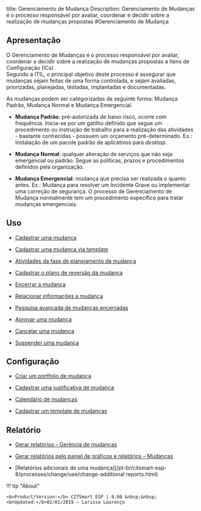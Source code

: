 title:  Gerenciamento de Mudança 
Description: Gerenciamento de Mudanças é o processo responsável por avaliar, coordenar e decidir sobre a realização de mudanças propostas
#Gerenciamento de Mudança

Apresentação
----------------

O Gerenciamento de Mudanças é o processo responsável por avaliar, coordenar e
decidir sobre a realização de mudanças propostas a Itens de Configuração (ICs).  
Segundo a ITIL, o principal objetivo deste processo é assegurar que mudanças
sejam feitas de uma forma controlada, e sejam avaliadas, priorizadas,
planejadas, testadas, implantadas e documentadas.

As mudanças podem ser categorizadas da seguinte forma: Mudança Padrão, Mudança
Normal e Mudança Emergencial.

-   **Mudança Padrão**: pré-autorizada de baixo risco, ocorre com frequência.
    Inicia-se por um gatilho definido que segue um procedimento ou instrução de
    trabalho para a realização das atividades - bastante conhecidas - possuem um
    orçamento pré-determinado. Ex.: Instalação de um pacote padrão de
    aplicativos para *desktop*.

-   **Mudança Normal**: qualquer alteração de serviços que não seja emergencial
    ou padrão. Segue as políticas, prazos e procedimentos definidos pela
    organização.

-   **Mudança Emergencial**: mudança que precisa ser realizada o quanto antes.
    Ex.: Mudança para resolver um Incidente Grave ou implementar uma correção de
    segurança. O processo de Gerenciamento de Mudança normalmente tem um
    procedimento específico para tratar mudanças emergenciais.

Uso
-------

-  [Cadastrar uma mudança](/pt-br/citsmart-esp-8/processes/change/use/register-change.html)

-  [Cadastrar uma mudança via template](/pt-br/citsmart-esp-8/processes/change/use/register-change-via-template.html)

-  [Atividades da fase de planejamento da mudança](/pt-br/citsmart-esp-8/processes/change/use/change-planning-activities.html)

-  [Cadastrar o plano de reversão da mudança](/pt-br/citsmart-esp-8/processes/change/use/change-reversion-plan.html)

-  [Encerrar a mudança](/pt-br/citsmart-esp-8/processes/change/use/execute-change.html)

-  [Relacionar informações a mudança](/pt-br/citsmart-esp-8/processes/change/use/relate-information-to-change.html)

-  [Pesquisa avançada de mudanças encerradas](/pt-br/citsmart-esp-8/processes/change/use/advanced-search-for-change.html)

-  [Aprovar uma mudança](/pt-br/citsmart-esp-8/processes/change/use/change-approval.html)

-  [Cancelar uma mudança](/pt-br/citsmart-esp-8/processes/change/use/cancel-change.html)

-  [Suspender uma mudança](/pt-br/citsmart-esp-8/processes/change/use/suspend-change.html)

Configuração
----------------

-   [Criar um portfolio de mudança](/pt-br/citsmart-esp-8/processes/change/configuration/change-portfolio.html)

-   [Cadastrar uma justificativa de mudança](/pt-br/citsmart-esp-8/processes/change/configuration/change-justification.html)

-   [Calendário de mudanças](/pt-br/citsmart-esp-8/processes/change/configuration/change-schedule.html)

-   [Cadastrar um template de mudanças](/pt-br/citsmart-esp-8/processes/change/configuration/change-template.html)

Relatório
-------------

-   [Gerar relatórios – Gerência de mudanças](/pt-br/citsmart-esp-8/processes/change/configuration/generate-reports-change-management.html)

-   [Gerar relatórios pelo painel de gráficos e relatórios – Mudanças](/pt-br/citsmart-esp-8/processes/change/configuration/generate-reports-charts-panel-change.html)

-   [Relatórios adicionais de uma mudança](/pt-br/citsmart-esp-8/processes/change/use/change-additional reports.html)

!!! tip "About"

    <b>Product/Version:</b> CITSmart ESP | 8.00 &nbsp;&nbsp;
    <b>Updated:</b>02/01/2019 – Larissa Lourenço

